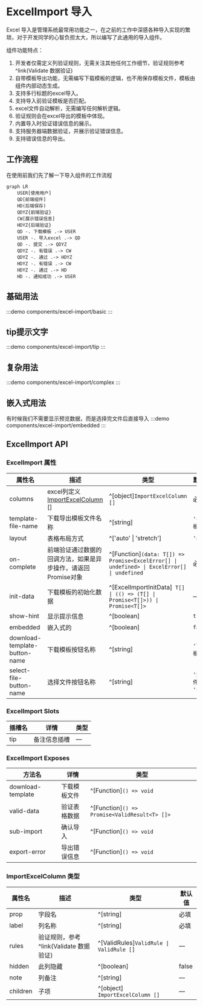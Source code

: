 # ExcelImport 导入

Excel 导入是管理系统最常用功能之一，在之前的工作中深感各种导入实现的繁琐，对于开发同学的心智负担太大，所以编写了此通用的导入组件。

组件功能特点：

1. 开发者仅需定义列验证规则，无需关注其他任何工作细节，验证规则参考 ^link(Validate 数据验证)
2. 自带模板导出功能，无需编写下载模板的逻辑，也不用保存模板文件，模板由组件内部动态生成。
3. 支持多行标题的excel导入。
4. 支持导入前验证模板是否匹配。
5. excel文件自动解析，无需编写任何解析逻辑。
6. 验证规则会在excel导出的模板中体现。
7. 内置导入时验证错误信息的展示。
8. 支持服务器端数据验证，并展示验证错误信息。
9. 支持错误信息的导出。

## 工作流程

在使用前我们先了解一下导入组件的工作流程

```mermaid
graph LR
    USER[使用用户]
    QD[前端组件]
    HD(后端保存)
    QDYZ{前端验证}
    CW[展示错误信息]
    HDYZ{后端验证}
    QD -. 下载模板 .-> USER
    USER -. 导入excel .-> QD
    QD -. 提交 .-> QDYZ
    QDYZ -. 有错误 .-> CW
    QDYZ -. 通过 .-> HDYZ
    HDYZ -. 有错误 .-> CW
    HDYZ -. 通过 .-> HD
    HD -. 通知成功 .-> USER
```

## 基础用法

:::demo
components/excel-import/basic
:::

## tip提示文字

:::demo
components/excel-import/tip
:::

## 复杂用法

:::demo
components/excel-import/complex
:::

## 嵌入式用法

有时候我们不需要显示预览数据，而是选择完文件后直接导入
:::demo
components/excel-import/embedded
:::

## ExcelImport API

### ExcelImport 属性

| 属性名                           | 描述                                                     | 类型                                                                                          | 默认值              |
|-------------------------------|--------------------------------------------------------|---------------------------------------------------------------------------------------------|------------------|
| columns                       | excel列定义 [ImportExcelColumn](#importexcelcolumn-类型) [] | ^[object]`ImportExcelColumn []`                                                             | 必填               |
| template-file-name            | 下载导出模板文件名称                                             | ^[string]                                                                                   | `'导入模板'`         |
| layout                        | 表格布局方式                                                 | ^['auto' \| 'stretch']                                                                      | `'auto'`         |
| on-complete                   | 前端验证通过数据的回调方法，如果是异步操作，请返回Promise对象                     | ^[Function]`(data: T[]) => Promise<ExcelError[] \| undefined> \| ExcelError[] \| undefined` | 必填               |
| init-data                     | 下载模板的初始化数据                                             | ^[ExcelImportInitData]` T[] \| (() => (T[] \| Promise<T[]>)) \| Promise<T[]>`               | —                |
| show-hint                     | 显示提示信息                                                 | ^[boolean]                                                                                  | `true`           |
| embedded                      | 嵌入式的                                                   | ^[boolean]                                                                                  | `false`          |
| download-template-button-name | 下载模板按钮名称                                               | ^[string]                                                                                   | `'下载模板'`         |
| select-file-button-name       | 选择文件按钮名称                                               | ^[string]                                                                                   | `'选择文件' \| '导入'` |

### ExcelImport Slots

| 插槽名 | 详情     | 类型 |
|-----|--------|----|
| tip | 备注信息插槽 | —  |

### ExcelImport Exposes

| 方法名               | 详情     | 类型                                            |
|-------------------|--------|-----------------------------------------------|
| download-template | 下载模板文件 | ^[Function]`() => void`                       |
| valid-data        | 验证表格数据 | ^[Function]`() => Promise<ValidResult<T> []>` |
| sub-import        | 确认导入   | ^[Function]`() => void`                       |
| export-error      | 导出错误信息 | ^[Function]`() => void`                       |

### ImportExcelColumn 类型

| 属性名      | 描述                           | 类型                                       | 默认值   |
|----------|------------------------------|------------------------------------------|-------|
| prop     | 字段名                          | ^[string]                                | 必填    |
| label    | 列名称                          | ^[string]                                | 必填    |
| rules    | 验证规则，参考 ^link(Validate 数据验证) | ^[ValidRules]`ValidRule \| ValidRule []` | —     |
| hidden   | 此列隐藏                         | ^[boolean]                               | false |
| note     | 列备注                          | ^[string]                                | —     |
| children | 子项                           | ^[object]` ImportExcelColumn []`         | —     |
